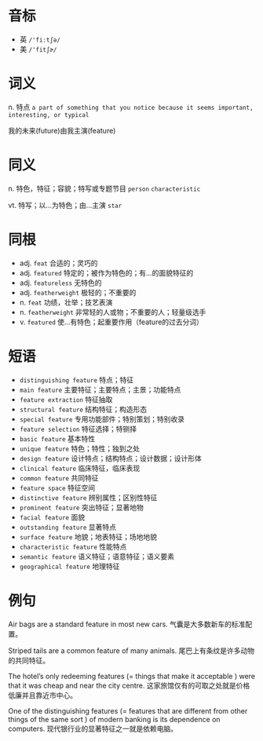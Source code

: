 # 音标

- 英 `/'fiːtʃə/`
- 美 `/'fitʃɚ/`

# 词义

n. 特点
`a part of something that you notice because it seems important, interesting, or typical`



我的未来(future)由我主演(feature)

# 同义

n. 特色，特征；容貌；特写或专题节目
`person` `characteristic`

vt. 特写；以…为特色；由…主演
`star`

# 同根

- adj. `feat` 合适的；灵巧的
- adj. `featured` 特定的；被作为特色的；有…的面貌特征的
- adj. `featureless` 无特色的
- adj. `featherweight` 极轻的；不重要的
- n. `feat` 功绩，壮举；技艺表演
- n. `featherweight` 非常轻的人或物；不重要的人；轻量级选手
- v. `featured` 使…有特色；起重要作用（feature的过去分词）

# 短语

- `distinguishing feature` 特点；特征
- `main feature` 主要特征；主要特点；主景；功能特点
- `feature extraction` 特征抽取
- `structural feature` 结构特征；构造形态
- `special feature` 专用功能部件；特别策划；特别收录
- `feature selection` 特征选择；特铡择
- `basic feature` 基本特性
- `unique feature` 特色；特性；独到之处
- `design feature` 设计特点；结构特点；设计数据；设计形体
- `clinical feature` 临床特征，临床表现
- `common feature` 共同特征
- `feature space` 特征空间
- `distinctive feature` 辨别属性；区别性特征
- `prominent feature` 突出特征；显著地物
- `facial feature` 面貌
- `outstanding feature` 显著特点
- `surface feature` 地貌；地表特征；场地地貌
- `characteristic feature` 性能特点
- `semantic feature` 语义特征；语意特征；语义要素
- `geographical feature` 地理特征

# 例句

Air bags are a standard feature in most new cars.
气囊是大多数新车的标准配置。

Striped tails are a common feature of many animals.
尾巴上有条纹是许多动物的共同特征。

The hotel’s only redeeming features (= things that make it acceptable ) were that it was cheap and near the city centre.
这家旅馆仅有的可取之处就是价格低廉并且靠近市中心。

One of the distinguishing features (= features that are different from other things of the same sort ) of modern banking is its dependence on computers.
现代银行业的显著特征之一就是依赖电脑。


